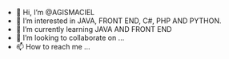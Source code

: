- 👋 Hi, I’m @AGISMACIEL
- 👀 I’m interested in JAVA, FRONT END, C#, PHP AND PYTHON.
- 🌱 I’m currently learning JAVA AND FRONT END
- 💞️ I’m looking to collaborate on ...
- 📫 How to reach me ...

<!---
AGISMACIEL/AGISMACIEL is a ✨ special ✨ repository because its `README.md` (this file) appears on your GitHub profile.
You can click the Preview link to take a look at your changes.
--->
